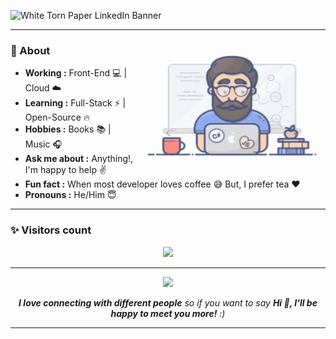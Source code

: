 
![White Torn Paper LinkedIn Banner](https://user-images.githubusercontent.com/32130871/158026344-8046ac54-f096-4cbc-bd2c-941f714bb655.png)

-----------------------------------------------------------------------------------------------------------------------------------------------------------------------
<!-- credits for gif https://giphy.com/izmiragency -->

<img align="right" height="200" width="300" src="dev.gif">

### 🤔 About
-  **Working :** Front-End :computer: | Cloud :cloud: 
-  **Learning :** Full-Stack :zap: | Open-Source :fire:	
-  **Hobbies :** Books :books: | Music :headphones:
-  **Ask me about :** Anything!, I'm happy to help :v:
-  **Fun fact :** When most developer loves coffee :sweat_smile: But, I prefer tea :heart: 
-  **Pronouns :** He/Him :innocent: 

-----------------------------------------------------------------------------------------------------------------------------------------------------------------------
### ✨ Visitors count

<p align="center">
  <img height="68em" src="https://profile-counter.glitch.me/{SulthanNK}/count.svg" />
</p>

<!-- ### 📊 Profile stats  -->

<!-- <img height="160em" align="right" src="https://github-readme-stats.vercel.app/api/top-langs/?username=SulthanNK&theme=dracula&show_icons=true&layout=compact&langs_count=6" />
![VisitorCount](https://profile-counter.glitch.me/{SulthanNK}/count.svg)
-->
  
<!-- <img height="160em" src="https://github-readme-stats.vercel.app/api?username=SulthanNK&theme=dracula" />-->

<!-- <p align="center">
  <img src="https://streak-stats.demolab.com?user=SulthanNK&theme=onedark-duo&border_radius=5&date_format=j%20M%5B%20Y%5D&card_width=500" alt="GitHub Streak" />
</p>  -->

<!-- ### 🔧 Tools in my belt

<p align="center">
  <a href="https://skillicons.dev">
    <img src="https://skillicons.dev/icons?i=androidstudio,bash,css,firebase,gcp,git,github,gitlab,html,js,kotlin,ktor,md,mongodb,netlify,nextjs,nodejs,notion,npm,postman,react,redux,sentry,tailwind,vscode&perline=5" />
  </a>
</p>  -->
  
-----------------------------------------------------------------------------------------------------------------------------------------------------------------------

<p align="center">
  <a href="https://skillicons.dev">
    <img src="https://skillicons.dev/icons?i=twitter,linkedin,gmail,discord,instagram&perline=5" />
  </a>
</p>

<!--  <p align="center">
<a href="https://twitter.com/SulthanNK" target="blank">
  <img align="center" src="https://raw.githubusercontent.com/rahuldkjain/github-profile-readme-generator/master/src/images/icons/Social/twitter.svg" alt="Sulthan-Mohaideen" height="35" width="35" />
</a>
<a href="https://www.linkedin.com/in/sulthannk" target="blank">
  <img align="center" src="https://raw.githubusercontent.com/rahuldkjain/github-profile-readme-generator/master/src/images/icons/Social/linked-in-alt.svg" alt="Sulthan-Mohaideen" height="35" width="35" />
</a>
<a href="https://www.instagram.com/sulthannk" target="blank">
  <img align="center" src="https://raw.githubusercontent.com/rahuldkjain/github-profile-readme-generator/master/src/images/icons/Social/instagram.svg" alt="sulthannk" height="35" width="35" />
</a>
</p>   -->

<p align="center"><em><b>I love connecting with different people</b> so if you want to say <b>Hi 👋, I'll be happy to meet you more!</b> :)</em></p>

-----------------------------------------------------------------------------------------------------------------------------------------------------------------------

